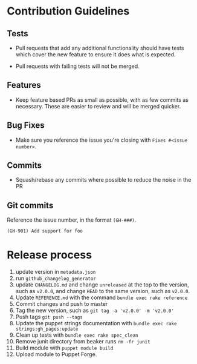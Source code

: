 # Contribution Guidelines

## Tests

  - Pull requests that add any additional functionality should have
    tests which cover the new feature to ensure it does what is
expected.

  - Pull requests with failing tests will not be merged.

## Features

  - Keep feature based PRs as small as possible, with as few commits as
    necessary. These are easier to review and will be merged quicker.

## Bug Fixes

  - Make sure you reference the issue you're closing with `Fixes #<issue
    number>`.

## Commits

  - Squash/rebase any commits where possible to reduce the noise in the PR

## Git commits

Reference the issue number, in the format `(GH-###)`.

```
(GH-901) Add support for foo
```

# Release process

1. update version in `metadata.json`
1. run `github_changelog_generator`
1. update `CHANGELOG.md` and change `unreleased` at the top to the
   version, such as `v2.0.0`, and change `HEAD` to the same version,
   such as `v2.0.0`.
1. Update `REFERENCE.md` with the command `bundle exec rake reference`
1. Commit changes and push to master
1. Tag the new version, such as `git tag -a 'v2.0.0' -m 'v2.0.0'`
1. Push tags `git push --tags`
1. Update the puppet strings documentation with `bundle exec rake strings:gh_pages:update`
1. Clean up tests with `bundle exec rake spec_clean`
1. Remove junit directory from beaker runs `rm -fr junit`
1. Build module with `puppet module build`
1. Upload module to Puppet Forge.
